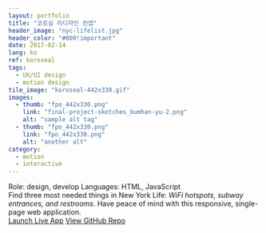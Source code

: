 ```yaml
---
layout: portfolio
title: "코로실 리디자인 컨셉"
header_image: "nyc-lifelist.jpg"
header_color: "#000!important"
date: 2017-02-14
lang: ko
ref: koroseal
tags:
  - UX/UI design
  - motion design
tile_image: "koroseal-442x330.gif"
images:
  - thumb: "fpo_442x330.png"
    link: "final-project-sketches_bumhan-yu-2.png"
    alt: "sample alt tag"
  - thumb: "fpo_442x330.png"
    link: "fpo_442x330.png"
    alt: "another alt"
category:
  - motion
  - interactive
---
```

<div class="project-info">
  <span>Role:</span> design, develop
  <span>Languages:</span> HTML, JavaScript
</div>
  Find three most needed things in New York Life: <em>WiFi hotspots, subway entrances, and restrooms</em>. Have peace of mind with this responsive, single-page web application.
<div class="buttons">
  <span class="unselectable">
  <a href="https://baadaa.github.io/nyc-life-list/" title="Launch live app" target="_blank">Launch Live App</a></span>
  <span class="unselectable"><a href="https://github.com/baadaa/NYC-Life-List" title="GitHub repo" target="_blank">View GitHub Repo</a></span>
</div>
